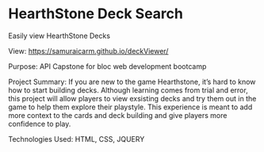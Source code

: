 # HearthStone Deck Search
Easily view HearthStone Decks

View: https://samuraicarm.github.io/deckViewer/

Purpose: API Capstone for bloc web development bootcamp

Project Summary:
If you are new to the game Hearthstone, it’s hard to know how to start building decks. Although learning comes from trial 
and error, this project will allow players to view exsisting decks and try them out in the game to help them explore 
their playstyle. This experience is meant to add more context to the cards and deck building and give players more confidence 
to play.

Technologies Used: HTML, CSS, JQUERY
